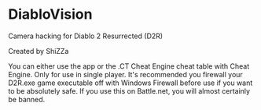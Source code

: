 # DiabloVision
Camera hacking for Diablo 2 Resurrected (D2R)

Created by ShiZZa

You can either use the app or the .CT Cheat Engine cheat table with Cheat Engine. Only for use in single player.
It's recommended you firewall your D2R.exe game executable off with Windows Firewall before use if you want to be absolutely safe.
If you use this on Battle.net, you will almost certainly be banned.
